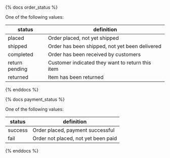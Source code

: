 {% docs order_status %}
	
One of the following values: 

| status         | definition                                       |
|----------------|--------------------------------------------------|
| placed         | Order placed, not yet shipped                    |
| shipped        | Order has been shipped, not yet been delivered   |
| completed      | Order has been received by customers             |
| return pending | Customer indicated they want to return this item |
| returned       | Item has been returned                           |

{% enddocs %}

{% docs payment_status %}

One of the following values: 

| status         | definition                                       |
|----------------|--------------------------------------------------|
| success        | Order placed, payment successful                 |
| fail           | Order not placed, not yet been paid              |

{% enddocs %}
